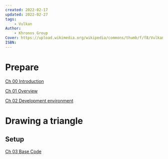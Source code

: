 ```yaml
---
created: 2022-02-17
updated: 2022-02-27
tags:
    - Vulkan
Author:
    - Khronos Group
Cover: https://upload.wikimedia.org/wikipedia/commons/thumb/f/f8/Vulkan_API_logo.svg/1200px-Vulkan_API_logo.svg.png
ISBN:
---
```


# Prepare

[Ch 00 Introduction](Vulkan%20Tutorial/Ch%2000%20Introduction.md)

[Ch 01 Overview](Vulkan%20Tutorial/Ch%2001%20Overview.md)

[Ch 02 Development environment](Vulkan%20Tutorial/Ch%2002%20Development%20environment.md)

# Drawing a triangle

## Setup

[Ch 03 Base Code](Vulkan%20Tutorial/Ch%2003%20Base%20Code.md)